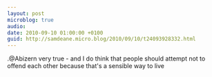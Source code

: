 ```yaml
---
layout: post
microblog: true
audio: 
date: 2010-09-10 01:00:00 +0100
guid: http://samdeane.micro.blog/2010/09/10/t24093928332.html
---
```

.@Abizern very true - and I do think that people should attempt not to offend each other because that's a sensible way to live
